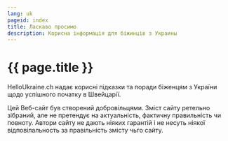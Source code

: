 ```yaml
---
lang: uk
pageid: index
title: Ласкаво просимо
description: Корисна інформація для біжинців з Украины
---
```

# {{ page.title }}

HelloUkraine.ch надає корисні підказки та поради біженцям з України щодо успішного початку в Швейцарії.

Цей Веб-сайт був створений добровільцями. Зміст сайту ретельно зібраний, але не претендує на актуальність,
фактичну правильність чи повноту. Автори сайту не дають ніяких гарантій і не несуть ніякої відповілальность за правільність змісту чьго сайту.
